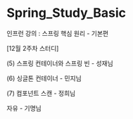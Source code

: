 # Spring_Study_Basic
인프런 강의 : 스프링 핵심 원리 - 기본편

[12월 2주차 스터디] 

(5) 스프링 컨테이너와 스프링 빈 - 성재님

(6) 싱글톤 컨테이너 - 민지님

(7) 컴포넌트 스캔 - 정희님

자유 - 기명님
